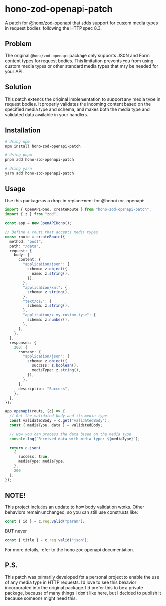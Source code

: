 # hono-zod-openapi-patch

A patch for [@hono/zod-openapi](https://github.com/honojs/middleware/tree/main/packages/zod-openapi) that adds support for custom media types in request bodies, following the HTTP spec 8.3.

## Problem

The original `@hono/zod-openapi` package only supports JSON and Form content types for request bodies. This limitation prevents you from using custom media types or other standard media types that may be needed for your API.

## Solution

This patch extends the original implementation to support any media type in request bodies. It properly validates the incoming content based on the specified media type and schema, and makes both the media type and validated data available in your handlers.

## Installation

```bash
# Using npm
npm install hono-zod-openapi-patch

# Using pnpm
pnpm add hono-zod-openapi-patch

# Using yarn
yarn add hono-zod-openapi-patch

```

## Usage

Use this package as a drop-in replacement for @hono/zod-openapi:

```ts
import { OpenAPIHono, createRoute } from "hono-zod-openapi-patch";
import { z } from "zod";

const app = new OpenAPIHono();

// Define a route that accepts media types
const route = createRoute({
  method: "post",
  path: "/data",
  request: {
    body: {
      content: {
        "application/json": {
          schema: z.object({
            name: z.string(),
          }),
        },
        "application/xml": {
          schema: z.string(),
        },
        "text/csv": {
          schema: z.string(),
        },
        "application/x-my-custom-type": {
          schema: z.number(),
        },
      },
    },
  },
  responses: {
    200: {
      content: {
        "application/json": {
          schema: z.object({
            success: z.boolean(),
            mediaType: z.string(),
          }),
        },
      },
      description: "Success",
    },
  },
});

app.openapi(route, (c) => {
  // Get the validated body and its media type
  const validatedBody = c.get("validatedBody");
  const { mediaType, data } = validatedBody;

  // Now you can process the data based on the media type
  console.log(`Received data with media type: ${mediaType}`);

  return c.json(
    {
      success: true,
      mediaType: mediaType,
    },
    200
  );
});
```

## NOTE!

This project includes an update to how body validation works. Other behaviors remain unchanged, so you can still use constructs like:

```ts
const { id } = c.req.valid("param");
```

BUT never

```ts
const { title } = c.req.valid("json");
```

For more details, refer to the hono zod openapi documentation.

## P.S.

This patch was primarily developed for a personal project to enable the use of any media type in HTTP requests. I’d love to see this behavior incorporated into the original package.
I'd prefer this to be a private package, because of many things I don't like here, but I decided to publish it because someone might need this.
